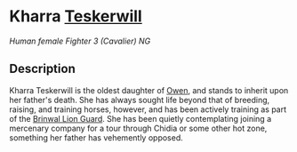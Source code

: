 # Kharra [Teskerwill](../Organizations/Houses/Teskerwill.md)
*Human female Fighter 3 (Cavalier) NG*

## Description
Kharra Teskerwill is the oldest daughter of [Owen](OwenTeskerwill.md), and stands to inherit upon her father's death. She has always sought life beyond that of breeding, raising, and training horses, however, and has been actively training as part of the [Brinwal Lion Guard](/Cities/Brinwal.md). She has been quietly contemplating joining a mercenary company for a tour through Chidia or some other hot zone, something her father has vehemently opposed.
